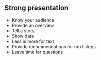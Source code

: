 ## Strong presentation

- Know your audience
- Provide an overview
- Tell a story
- Show data
- Less is more for text
- Provide recommendations for next steps
- Leave time for questions
